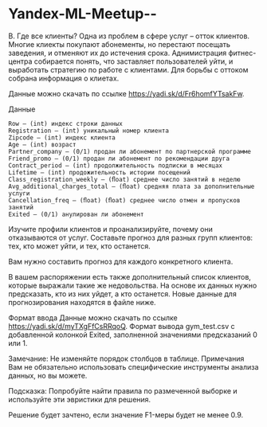 # Yandex-ML-Meetup--


B. Где все клиенты?
Одна из проблем в сфере услуг – отток клиентов. Многие клиекты покупают абонементы, но перестают посещать заведения, и отменяют их до истечения срока. Аднимистрация фитнес-центра собирается понять, что заставляет пользователей уйти, и выработать стратегию по работе с клиентами. Для борьбы с оттоком собрана информация о клиетах.

Данные можно скачать по ссылке https://yadi.sk/d/Fr6homfYTsakFw.

Данные

    Row – (int) индекс строки данных
    Registration – (int) уникальный номер клиента
    Zipcode – (int) индекс клиента
    Age – (int) возраст
    Partner_company – (0/1) продан ли абонемент по партнерской программе
    Friend_promo – (0/1) продан ли абонемент по рекомендации друга
    Contract_period – (int) продолжительность подписки в месяцах
    Lifetime – (int) продожительность истории посещений
    Class_registration_weekly – (ﬂoat) среднее число занятий в неделю
    Avg_additional_charges_total – (ﬂoat) средняя плата за дополнительные услуги
    Cancellation_freq – (ﬂoat) (ﬂoat) среднее число отмен и пропусков занятий
    Exited – (0/1) анулирован ли абонемент

Изучите профили клиентов и проанализируйте, почему они отказываются от услуг. Составьте прогноз для разных групп клиентов: тех, кто может уйти, и тех, кто останется.

Вам нужно составить прогноз для каждого конкретного клиента.

В вашем распоряжении есть также дополнительный список клиентов, которые выражали такие же недовольства. На основе их данных нужно предсказать, кто из них уйдет, а кто останется. Новые данные для прогнозирования находятся в файле ниже.

Формат ввода
Данные можно скачать по ссылке https://yadi.sk/d/myTXgFfCsRRqoQ.
Формат вывода
gym_test.csv с добавленной колонкой Exited, заполненной значениями предсказаний 0 или 1.

Замечание: Не изменяйте порядок столбцов в таблице.
Примечания
Вам не обязательно использовать специфические инструменты анализа данных, но вы можете.

Подсказка: Попробуйте найти правила по размеченной выборке и используйте эти эвристики для решения.

Решение будет зачтено, если значение F1-меры будет не менее 0.9.

